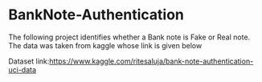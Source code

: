 # BankNote-Authentication

The following project identifies whether a Bank note is Fake or Real note.
The data was taken from kaggle whose link is given below

Dataset link:https://www.kaggle.com/ritesaluja/bank-note-authentication-uci-data
